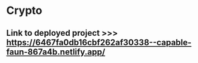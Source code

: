 # Crypto


## Link to deployed project >>> https://6467fa0db16cbf262af30338--capable-faun-867a4b.netlify.app/
